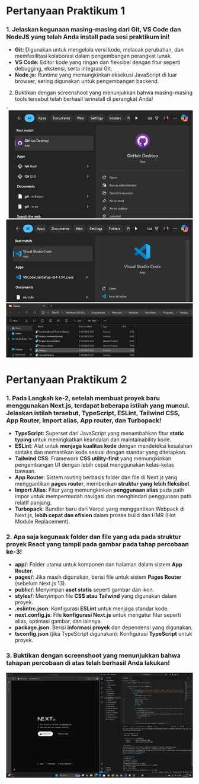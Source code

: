 # Pertanyaan Praktikum 1
### 1. Jelaskan kegunaan masing-masing dari Git, VS Code dan NodeJS yang telah Anda install pada sesi praktikum ini!
- **Git:** Digunakan untuk mengelola versi kode, melacak perubahan, dan memfasilitasi kolaborasi dalam pengembangan perangkat lunak.
- **VS Code:** Editor kode yang ringan dan fleksibel dengan fitur seperti debugging, ekstensi, serta integrasi Git.
- **Node.js:** Runtime yang memungkinkan eksekusi JavaScript di luar browser, sering digunakan untuk pengembangan backend.

2. Buktikan dengan screenshoot yang menunjukkan bahwa masing-masing tools tersebut
telah berhasil terinstall di perangkat Anda!

![Git Installation](assets/install-GitHub.png)
![VSCode Installation](assets/install-VSCode.png)
![NodeJS Installation](assets/install-NodeJS.png)

# Pertanyaan Praktikum 2
### **1. Pada Langkah ke-2, setelah membuat proyek baru menggunakan Next.js, terdapat beberapa istilah yang muncul. Jelaskan istilah tersebut, TypeScript, ESLint, Tailwind CSS, App Router, Import alias, App router, dan Turbopack!**  
- **TypeScript**: Superset dari JavaScript yang menambahkan fitur **static typing** untuk meningkatkan keandalan dan maintainability kode.  
- **ESLint**: Alat untuk **menjaga kualitas kode** dengan mendeteksi kesalahan sintaks dan memastikan kode sesuai dengan standar yang ditetapkan.  
- **Tailwind CSS**: Framework **CSS utility-first** yang memungkinkan pengembangan UI dengan lebih cepat menggunakan kelas-kelas bawaan.  
- **App Router**: Sistem routing berbasis folder dan file di Next.js yang menggantikan **pages router**, memberikan **struktur yang lebih fleksibel**.  
- **Import Alias**: Fitur yang memungkinkan **penggunaan alias** pada path impor untuk mempermudah navigasi dan menghindari penggunaan path relatif panjang.  
- **Turbopack**: Bundler baru dari Vercel yang menggantikan Webpack di Next.js, **lebih cepat dan efisien** dalam proses build dan HMR (Hot Module Replacement).  

### **2. Apa saja kegunaak folder dan file yang ada pada struktur proyek React yang tampil pada gambar pada tahap percobaan ke-3!**  
- **app/**: Folder utama untuk komponen dan halaman dalam sistem **App Router**.  
- **pages/**: Jika masih digunakan, berisi file untuk sistem **Pages Router** (sebelum Next.js 13).  
- **public/**: Menyimpan **aset statis** seperti gambar dan ikon.  
- **styles/**: Menyimpan file **CSS atau Tailwind** yang digunakan dalam proyek.  
- **.eslintrc.json**: Konfigurasi **ESLint** untuk menjaga standar kode.  
- **next.config.js**: File **konfigurasi Next.js** untuk mengatur fitur seperti alias, optimasi gambar, dan lainnya.  
- **package.json**: Berisi **informasi proyek** dan dependensi yang digunakan.  
- **tsconfig.json** (jika TypeScript digunakan): Konfigurasi **TypeScript** untuk proyek.  

### **3. Buktikan dengan screenshoot yang menunjukkan bahwa tahapan percobaan di atas telah berhasil Anda lakukan!**  
![Bukti screenshot](assets/practicum2.png)